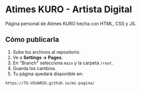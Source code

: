 # Atimes KURO - Artista Digital

Página personal de Atimes KURO hecha con HTML, CSS y JS.

## Cómo publicarla
1. Sube los archivos al repositorio.
2. Ve a **Settings → Pages**.
3. En "Branch" selecciona `main` y la carpeta `/root`.
4. Guarda los cambios.
5. Tu página quedará disponible en:

`https://TU-USUARIO.github.io/mi-pagina/`
